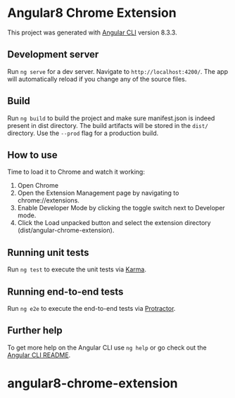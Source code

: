 # Angular8 Chrome Extension

This project was generated with [Angular CLI](https://github.com/angular/angular-cli) version 8.3.3.

## Development server

Run `ng serve` for a dev server. Navigate to `http://localhost:4200/`. The app will automatically reload if you change any of the source files.

## Build

Run `ng build` to build the project and make sure manifest.json is indeed present in dist directory. The build artifacts will be stored in the `dist/` directory. Use the `--prod` flag for a production build.

## How to use
Time to load it to Chrome and watch it working:
1. Open Chrome
2. Open the Extension Management page by navigating to chrome://extensions.
3. Enable Developer Mode by clicking the toggle switch next to Developer mode.
4. Click the Load unpacked button and select the extension directory (dist/angular-chrome-extension). 

## Running unit tests

Run `ng test` to execute the unit tests via [Karma](https://karma-runner.github.io).

## Running end-to-end tests

Run `ng e2e` to execute the end-to-end tests via [Protractor](http://www.protractortest.org/).

## Further help

To get more help on the Angular CLI use `ng help` or go check out the [Angular CLI README](https://github.com/angular/angular-cli/blob/master/README.md).
# angular8-chrome-extension
